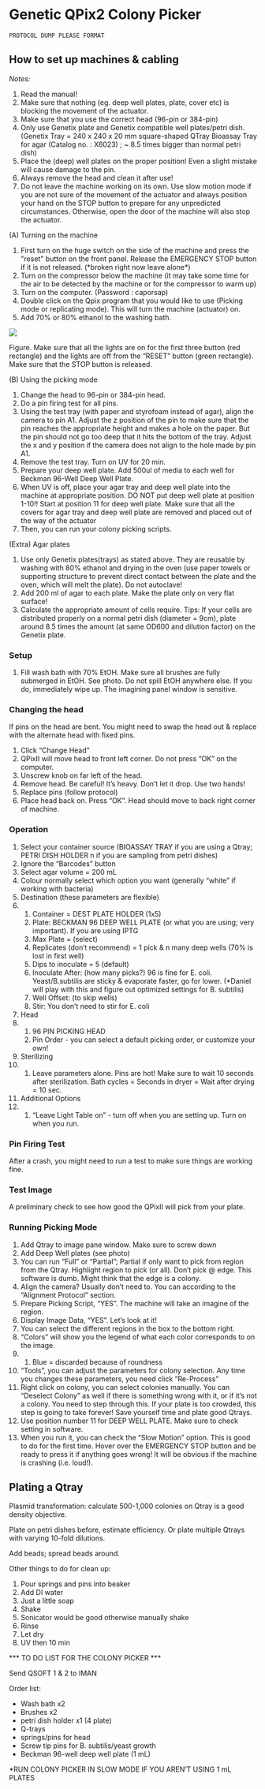 # Genetic QPix2 Colony Picker

`PROTOCOL DUMP PLEASE FORMAT`

## How to set up machines & cabling

_Notes:_

1. Read the manual!
2. Make sure that nothing \(eg. deep well plates, plate, cover etc\) is blocking the movement of the actuator.
3. Make sure that you use the correct head \(96-pin or 384-pin\)
4. Only use Genetix plate and Genetix compatible well plates/petri dish. \(Genetix Tray = 240 x 240 x 20 mm square-shaped QTray Bioassay Tray for agar \(Catalog no. : X6023\) ; ~ 8.5 times bigger than normal petri dish\)
5. Place the \(deep\) well plates on the proper position! Even a slight mistake will cause damage to the pin.
6. Always remove the head and clean it after use!
7. Do not leave the machine working on its own. Use slow motion mode if you are not sure of the movement of the actuator and always position your hand on the STOP button to prepare for any unpredicted circumstances. Otherwise, open the door of the machine will also stop the actuator.

\(A\) Turning on the machine

1. First turn on the huge switch on the side of the machine and press the "reset" button on the front panel. Release the EMERGENCY STOP button if it is not released. \(\*broken right now leave alone\*\)
2. Turn on the compressor below the machine \(it may take some time for the air to be detected by the machine or for the compressor to warm up\)
3. Turn on the computer. \(Password : caporsap\)
4. Double click on the Qpix program that you would like to use \(Picking mode or replicating mode\). This will turn the machine \(actuator\) on.
5. Add 70% or 80% ethanol to the washing bath.

![](https://lh4.googleusercontent.com/14MO5xVDfpzijL5qwM6tpYWZcCFDs8kINWGEHKM4cfjx0MoslS87OCMy20NDLGTjrwLFTU1-ehyKp6w4WtXFJs3uHetkq-fkcPqrSkshnelvBi2zcdZ9XhWcey3TJD9QrXx96sxj)

Figure. Make sure that all the lights are on for the first three button \(red rectangle\) and the lights are off from the “RESET” button \(green rectangle\). Make sure that the STOP button is released.

\(B\) Using the picking mode

1. Change the head to 96-pin or 384-pin head.
2. Do a pin firing test for all pins.
3. Using the test tray \(with paper and styrofoam instead of agar\), align the camera to pin A1. Adjust the z position of the pin to make sure that the pin reaches the appropriate height and makes a hole on the paper. But the pin should not go too deep that it hits the bottom of the tray. Adjust the x and y position if the camera does not align to the hole made by pin A1.
4. Remove the test tray. Turn on UV for 20 min.
5. Prepare your deep well plate. Add 500ul of media to each well for Beckman 96-Well Deep Well Plate.
6. When UV is off, place your agar tray and deep well plate into the machine at appropriate position. DO NOT put deep well plate at position 1-10!! Start at position 11 for deep well plate. Make sure that all the covers for agar tray and deep well plate are removed and placed out of the way of the actuator
7. Then, you can run your colony picking scripts.

\(Extra\) Agar plates

1. Use only Genetix plates\(trays\) as stated above. They are reusable by washing with 80% ethanol and drying in the oven \(use paper towels or supporting structure to prevent direct contact between the plate and the oven, which will melt the plate\). Do not autoclave!
2. Add 200 ml of agar to each plate. Make the plate only on very flat surface!
3. Calculate the appropriate amount of cells require. Tips: If your cells are distributed properly on a normal petri dish \(diameter = 9cm\), plate around 8.5 times the amount \(at same OD600 and dilution factor\) on the Genetix plate.

### Setup

1. Fill wash bath with 70% EtOH. Make sure all brushes are fully submerged in EtOH. See photo. Do not spill EtOH anywhere else. If you do, immediately wipe up. The imagining panel window is sensitive.

### Changing the head

If pins on the head are bent. You might need to swap the head out & replace with the alternate head with fixed pins.

1. Click “Change Head”
2. QPixII will move head to front left corner. Do not press “OK” on the computer.
3. Unscrew knob on far left of the head.
4. Remove head. Be careful! It’s heavy. Don’t let it drop. Use two hands!
5. Replace pins \(follow protocol\)
6. Place head back on. Press “OK”. Head should move to back right corner of machine.

### Operation

1. Select your container source \(BIOASSAY TRAY if you are using a Qtray; PETRI DISH HOLDER n if you are sampling from petri dishes\)
2. Ignore the “Barcodes” button
3. Select agar volume = 200 mL
4. Colour normally select which option you want \(generally “white” if working with bacteria\)
5. Destination \(these parameters are flexible\)
6. 1. Container = DEST PLATE HOLDER \(1x5\)
   2. Plate: BECKMAN 96 DEEP WELL PLATE \(or what you are using; very important\). If you are using IPTG
   3. Max Plate = \(select\)
   4. Replicates \(don’t recommend\) = 1 pick & n many deep wells \(70% is lost in first well\)
   5. Dips to inoculate = 5 \(default\)
   6. Inoculate After: \(how many picks?\) 96 is fine for E. coli. Yeast/B.subtilis are sticky & evaporate faster, go for lower. \(\*Daniel will play with this and figure out optimized settings for B. subtilis\)
   7. Well Offset: \(to skip wells\)
   8. Stir: You don’t need to stir for E. coli
7. Head
8. 1. 96 PIN PICKING HEAD
   2. Pin Order - you can select a default picking order, or customize your own!
9. Sterilizing
10. 1. Leave parameters alone. Pins are hot! Make sure to wait 10 seconds after sterilization. Bath cycles = Seconds in dryer = Wait after drying = 10 sec.
11. Additional Options
12. 1. “Leave Light Table on” - turn off when you are setting up. Turn on when you run.

### Pin Firing Test

After a crash, you might need to run a test to make sure things are working fine.

### Test Image

A preliminary check to see how good the QPixII will pick from your plate.

### Running Picking Mode

1. Add Qtray to image pane window. Make sure to screw down
2. Add Deep Well plates \(see photo\)
3. You can run “Full” or “Partial”; Partial if only want to pick from region from the Qtray. Highlight region to pick \(or all\). Don’t pick @ edge. This software is dumb. Might think that the edge is a colony.
4. Align the camera? Usually don’t need to. You can according to the “Alignment Protocol” section.
5. Prepare Picking Script, “YES”. The machine will take an imagine of the region.
6. Display Image Data, “YES”. Let’s look at it!
7. You can select the different regions in the box to the bottom right.
8. “Colors” will show you the legend of what each color corresponds to on the image.
9. 1. Blue = discarded because of roundness
10. “Tools”, you can adjust the parameters for colony selection. Any time you changes these parameters, you need click “Re-Process”
11. Right click on colony, you can select colonies manually. You can “Deselect Colony” as well if there is something wrong with it, or if it’s not a colony. You need to step through this. If your plate is too crowded, this step is going to take forever! Save yourself time and plate good Qtrays.
12. Use position number 11 for DEEP WELL PLATE. Make sure to check setting in software.
13. When you run it, you can check the “Slow Motion” option. This is good to do for the first time. Hover over the EMERGENCY STOP button and be ready to press it if anything goes wrong! It will be obvious if the machine is crashing \(i.e. loud!\).

## Plating a Qtray

Plasmid transformation: calculate 500-1,000 colonies on Qtray is a good density objective.

Plate on petri dishes before, estimate efficiency. Or plate multiple Qtrays with varying 10-fold dilutions.

Add beads; spread beads around.

Other things to do for clean up:

1. Pour springs and pins into beaker
2. Add DI water
3. Just a little soap
4. Shake
5. Sonicator would be good otherwise manually shake
6. Rinse
7. Let dry
8. UV then 10 min

\*\*\* TO DO LIST FOR THE COLONY PICKER \*\*\*

Send QSOFT 1 & 2 to IMAN

Order list:

* Wash bath x2
* Brushes x2
* petri dish holder x1 \(4 plate\)
* Q-trays
* springs/pins for head
* Screw tip pins for B. subtilis/yeast growth
* Beckman 96-well deep well plate \(1 mL\)

\*RUN COLONY PICKER IN SLOW MODE IF YOU AREN’T USING 1 mL PLATES


